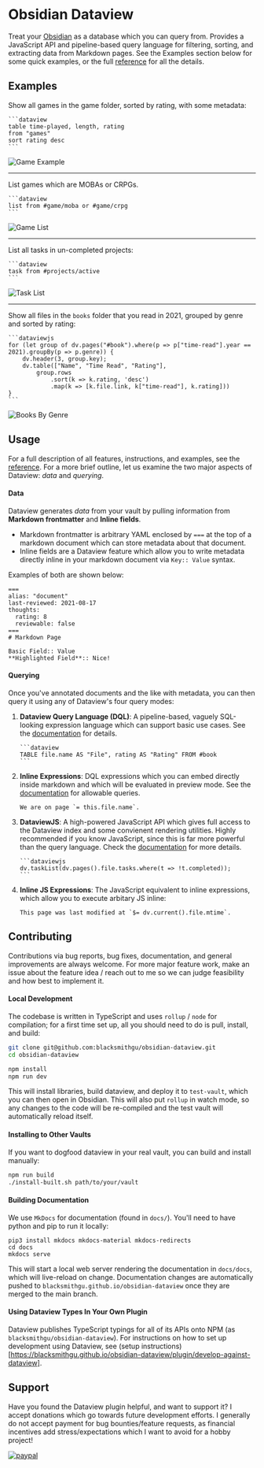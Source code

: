 # Obsidian Dataview

Treat your [Obsidian](https://obsidian.md/) as a database which you can query from. Provides a JavaScript API and
pipeline-based query language for filtering, sorting, and extracting data from Markdown pages. See the Examples section
below for some quick examples, or the full [reference](https://blacksmithgu.github.io/obsidian-dataview/) for all the details.

## Examples

Show all games in the game folder, sorted by rating, with some metadata:

~~~
```dataview
table time-played, length, rating
from "games"
sort rating desc
```
~~~

![Game Example](docs/docs/assets/game.png)

---

List games which are MOBAs or CRPGs.

~~~
```dataview
list from #game/moba or #game/crpg
```
~~~

![Game List](docs/docs/assets/game-list.png)

---

List all tasks in un-completed projects:

~~~
```dataview
task from #projects/active
```
~~~

![Task List](docs/docs/assets/project-task.png)

---

Show all files in the `books` folder that you read in 2021, grouped by genre and sorted by rating:

~~~
```dataviewjs
for (let group of dv.pages("#book").where(p => p["time-read"].year == 2021).groupBy(p => p.genre)) {
	dv.header(3, group.key);
	dv.table(["Name", "Time Read", "Rating"],
		group.rows
			.sort(k => k.rating, 'desc')
			.map(k => [k.file.link, k["time-read"], k.rating]))
}
```
~~~

![Books By Genre](docs/docs/assets/books-by-genre.png)

## Usage

For a full description of all features, instructions, and examples, see the
[reference](https://blacksmithgu.github.io/obsidian-dataview/). For a more brief outline, let us examine the two major
aspects of Dataview: *data* and
*querying*.

#### **Data**

Dataview generates *data* from your vault by pulling
information from **Markdown frontmatter** and **Inline fields**.

- Markdown frontmatter is arbitrary YAML enclosed by `===` at the top of a markdown document which can store metadata
  about that document.
- Inline fields are a Dataview feature which allow you to write metadata directly inline in your markdown document via
  `Key:: Value` syntax.

Examples of both are shown below:

```
===
alias: "document"
last-reviewed: 2021-08-17
thoughts:
  rating: 8
  reviewable: false
===
# Markdown Page

Basic Field:: Value
**Highlighted Field**:: Nice!
```

#### **Querying**

Once you've annotated documents and the like with metadata, you can then query it using any of Dataview's four query
modes:

1. **Dataview Query Language (DQL)**: A pipeline-based, vaguely SQL-looking expression language which can support basic
   use cases. See the [documentation](https://blacksmithgu.github.io/obsidian-dataview/query/queries/) for details.

   ~~~
   ```dataview
   TABLE file.name AS "File", rating AS "Rating" FROM #book
   ```
   ~~~

2. **Inline Expressions**: DQL expressions which you can embed directly inside markdown and which will be evaluated in
   preview mode. See the [documentation](https://blacksmithgu.github.io/obsidian-dataview/query/expressions/) for
   allowable queries.

   ```
   We are on page `= this.file.name`.
   ```

3. **DataviewJS**: A high-powered JavaScript API which gives full access to the Dataview index and some convienent
   rendering utilities. Highly recommended if you know JavaScript, since this is far more powerful than the query
   language. Check the [documentation](https://blacksmithgu.github.io/obsidian-dataview/api/intro/) for more details.

   ~~~
   ```dataviewjs
   dv.taskList(dv.pages().file.tasks.where(t => !t.completed));
   ```
   ~~~

4. **Inline JS Expressions**: The JavaScript equivalent to inline expressions, which allow you to execute arbitary JS
   inline:

   ~~~
   This page was last modified at `$= dv.current().file.mtime`.
   ~~~

## Contributing

Contributions via bug reports, bug fixes, documentation, and general improvements are always welcome. For more major
feature work, make an issue about the feature idea / reach out to me so we can judge feasibility and how best to
implement it.

#### Local Development

The codebase is written in TypeScript and uses `rollup` / `node` for compilation; for a first time set up, all you
should need to do is pull, install, and build:

```bash
git clone git@github.com:blacksmithgu/obsidian-dataview.git
cd obsidian-dataview

npm install
npm run dev
```

This will install libraries, build dataview, and deploy it to `test-vault`, which you can then open in Obsidian. This
will also put `rollup` in watch mode, so any changes to the code will be re-compiled and the test vault will automatically
reload itself.

#### Installing to Other Vaults

If you want to dogfood dataview in your real vault, you can build and install manually:

```bash
npm run build
./install-built.sh path/to/your/vault
```

#### Building Documentation

We use `MkDocs` for documentation (found in `docs/`). You'll need to have python and pip to run it locally:

```
pip3 install mkdocs mkdocs-material mkdocs-redirects
cd docs
mkdocs serve
```

This will start a local web server rendering the documentation in `docs/docs`, which will live-reload on change.
Documentation changes are automatically pushed to `blacksmithgu.github.io/obsidian-dataview` once they are merged
to the main branch.

#### Using Dataview Types In Your Own Plugin

Dataview publishes TypeScript typings for all of its APIs onto NPM (as `blacksmithgu/obsidian-dataview`). For
instructions on how to set up development using Dataview, see (setup instructions)[https://blacksmithgu.github.io/obsidian-dataview/plugin/develop-against-dataview].

## Support

Have you found the Dataview plugin helpful, and want to support it? I accept donations which go towards future
development efforts. I generally do not accept payment for bug bounties/feature requests, as financial incentives add
stress/expectations which I want to avoid for a hobby project!

[![paypal](https://www.paypalobjects.com/en_US/i/btn/btn_donateCC_LG.gif)](https://www.paypal.com/donate?business=Y9SKV24R5A8BQ&item_name=Open+source+software+development&currency_code=USD)

